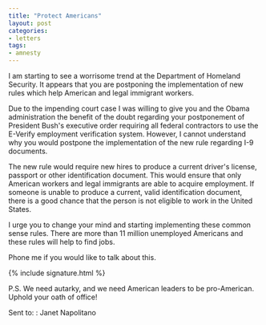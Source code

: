 ```yaml
---
title: "Protect Americans"
layout: post
categories:
- letters
tags:
- amnesty
---
```


I am starting to see a worrisome trend at the Department of Homeland Security. It appears that you are postponing the implementation of new rules which help American and legal immigrant workers.

Due to the impending court case I was willing to give you and the Obama administration the benefit of the doubt regarding your postponement of President Bush's executive order requiring all federal contractors to use the E-Verify employment verification system. However, I cannot understand why you would postpone the implementation of the new rule regarding I-9 documents.

The new rule would require new hires to produce a current driver's license, passport or other identification document. This would ensure that only American workers and legal immigrants are able to acquire employment. If someone is unable to produce a current, valid identification document, there is a good chance that the person is not eligible to work in the United States.

I urge you to change your mind and starting implementing these common sense rules. There are more than 11 million unemployed Americans and these rules will help to find jobs.

Phone me if you would like to talk about this.

{% include signature.html %}

P.S. We need autarky, and we need American leaders to be pro-American. Uphold your oath of office!

Sent to:
: Janet Napolitano
